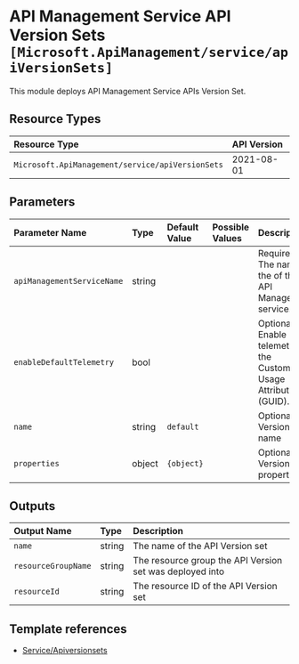 # API Management Service API Version Sets `[Microsoft.ApiManagement/service/apiVersionSets]`

This module deploys API Management Service APIs Version Set.

## Resource Types

| Resource Type | API Version |
| :-- | :-- |
| `Microsoft.ApiManagement/service/apiVersionSets` | 2021-08-01 |

## Parameters

| Parameter Name | Type | Default Value | Possible Values | Description |
| :-- | :-- | :-- | :-- | :-- |
| `apiManagementServiceName` | string |  |  | Required. The name of the of the API Management service. |
| `enableDefaultTelemetry` | bool |  |  | Optional. Enable telemetry via the Customer Usage Attribution ID (GUID). |
| `name` | string | `default` |  | Optional. API Version set name |
| `properties` | object | `{object}` |  | Optional. API Version set properties |

## Outputs

| Output Name | Type | Description |
| :-- | :-- | :-- |
| `name` | string | The name of the API Version set |
| `resourceGroupName` | string | The resource group the API Version set was deployed into |
| `resourceId` | string | The resource ID of the API Version set |

## Template references

- [Service/Apiversionsets](https://docs.microsoft.com/en-us/azure/templates/Microsoft.ApiManagement/2021-08-01/service/apiVersionSets)
